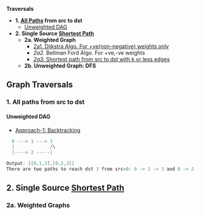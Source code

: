 **Traversals**
- **1. <ins>All Paths</ins> from src to dst**
  - [Unweighted DAG](#dag)
- **2. Single Source <ins>Shortest Path</ins>**
  - **2a. Weighted Graph**
    - [2a1. Dijkstra Algo. For +ve(non-negative) weights only](Dijkstra)
    - _2a2._ Bellman Ford Algo. For +ve,-ve weights
    - [_2a3._ Shortest path from src to dst with k or less edges](/DS_Questions/Questions/Graphs/Find/Directed_Graph/Cyclic/Cheapest_Flights_Within_K_Stops_Shortest_path_from_src_to_dst_with_k_or_less_edges.md)
  - **2b. Unweighted Graph: DFS**

## Graph Traversals
### 1. All paths from src to dst
<a name=dag></a>
#### Unweighted DAG
- [Approach-1: Backtracking](/DS_Questions/Questions/Graphs/Find/Directed_Graph/Acyclic)
```c
  0 ---> 1 ---> 3
  |             /\
  |----> 2 -----|

Output: [[0,1,3],[0,2,3]] 
There are two paths to reach dst 3 from src=0: 0 -> 1 -> 3 and 0 -> 2 -> 3.
```

## 2. Single Source <ins>Shortest Path</ins>
### 2a. Weighted Graphs
